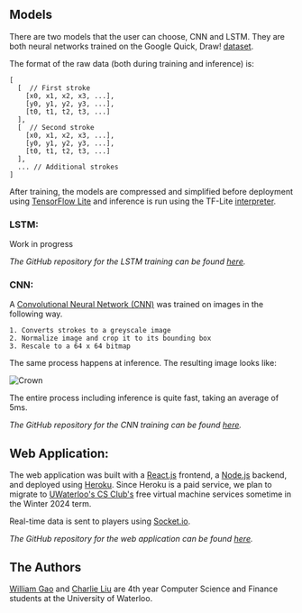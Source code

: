 ## Models

There are two models that the user can choose, CNN and LSTM. They are both neural networks trained on the Google Quick, Draw! [dataset](https://quickdraw.withgoogle.com/data).

The format of the raw data (both during training and inference) is:

```
[
  [  // First stroke
    [x0, x1, x2, x3, ...],
    [y0, y1, y2, y3, ...],
    [t0, t1, t2, t3, ...]
  ],
  [  // Second stroke
    [x0, x1, x2, x3, ...],
    [y0, y1, y2, y3, ...],
    [t0, t1, t2, t3, ...]
  ],
  ... // Additional strokes
]
```

After training, the models are compressed and simplified before deployment using [TensorFlow Lite](https://www.tensorflow.org/lite) and inference is run using the TF-Lite [interpreter](https://www.tensorflow.org/lite/guide/inference).

### LSTM:

Work in progress

_The GitHub repository for the LSTM training can be found [here](https://github.com/charlie-liuu/skribbl-ai-lstm)._

### CNN:

A [Convolutional Neural Network (CNN)](https://en.wikipedia.org/wiki/Convolutional_neural_network) was trained on images in the following way.

    1. Converts strokes to a greyscale image
    2. Normalize image and crop it to its bounding box
    3. Rescale to a 64 x 64 bitmap

The same process happens at inference. The resulting image looks like:

![Crown](crown.png)

The entire process including inference is quite fast, taking an average of 5ms.

_The GitHub repository for the CNN training can be found [here](https://github.com/William-Gao1/skribbl-ai-cnn)._

## Web Application:

The web application was built with a [React.js](https://react.dev/) frontend, a [Node.js](https://nodejs.org/en) backend, and deployed using [Heroku](https://www.heroku.com/). Since Heroku is a paid service, we plan to migrate to [UWaterloo's CS Club's](https://csclub.uwaterloo.ca/resources/services/) free virtual machine services sometime in the Winter 2024 term.

Real-time data is sent to players using [Socket.io](https://socket.io/).

_The GitHub repository for the web application can be found [here](https://github.com/William-Gao1/skribbl-ai)._

## The Authors

[William Gao](https://www.linkedin.com/in/william-gao-459b75171/) and [Charlie Liu](https://www.linkedin.com/in/charlie-liu-a5b585204/) are 4th year Computer Science and Finance students at the University of Waterloo.
